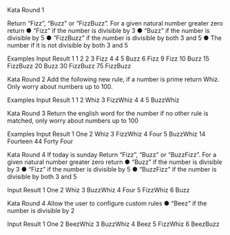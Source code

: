 ﻿Kata Round 1

Return “Fizz”, “Buzz” or “FizzBuzz”.
For a given natural number greater zero return
● “Fizz” if the number is divisible by 3
● “Buzz” if the number is divisible by 5
● “FizzBuzz” if the number is divisible by both 3 and 5
● The number if it is not divisible by both 3 and 5

Examples
Input Result
1 1
2 2
3 Fizz
4 4
5 Buzz
6 Fizz
9 Fizz
10 Buzz
15 FizzBuzz
20 Buzz
30 FizzBuzz
75 FizzBuzz


Kata Round 2
Add the following new rule, if a number is prime return Whiz. Only worry about numbers up to 100.

Examples
Input Result
1 1
2 Whiz
3 FizzWhiz
4 4
5 BuzzWhiz

Kata Round 3
Return the english word for the number if no other rule is matched, only worry about numbers up to 100

Examples 
Input Result
1 One
2 Whiz
3 FizzWhiz
4 Four
5 BuzzWhiz
14 Fourteen
44 Forty Four

Kata Round 4
If today is sunday
Return “Fizz”, “Buzz” or “BuzzFizz”.
For a given natural number greater zero return
● “Buzz” if the number is divisible by 3
● “Fizz” if the number is divisible by 5
● “BuzzFizz” if the number is divisible by both 3 and 5

Input Result
1 One
2 Whiz
3 BuzzWhiz
4 Four
5 FizzWhiz
6 Buzz

Kata Round 4
Allow the user to configure custom rules
● “Beez” if the number is divisible by 2

Input Result
1 One
2 BeezWhiz
3 BuzzWhiz
4 Beez
5 FizzWhiz
6 BeezBuzz